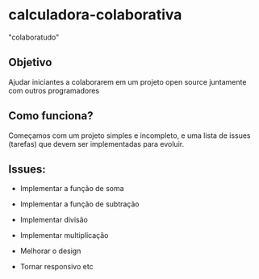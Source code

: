 # calculadora-colaborativa
"colaboratudo"

## Objetivo

Ajudar iniciantes a colaborarem em um projeto open source juntamente com outros programadores

## Como funciona?

Começamos com um projeto simples e incompleto, e uma lista de issues (tarefas) que devem ser implementadas para evoluir.

## Issues:

- Implementar a função de soma
- Implementar a função de subtração
- Implementar divisão
- Implementar multiplicação

- Melhorar o design
- Tornar responsivo
etc
